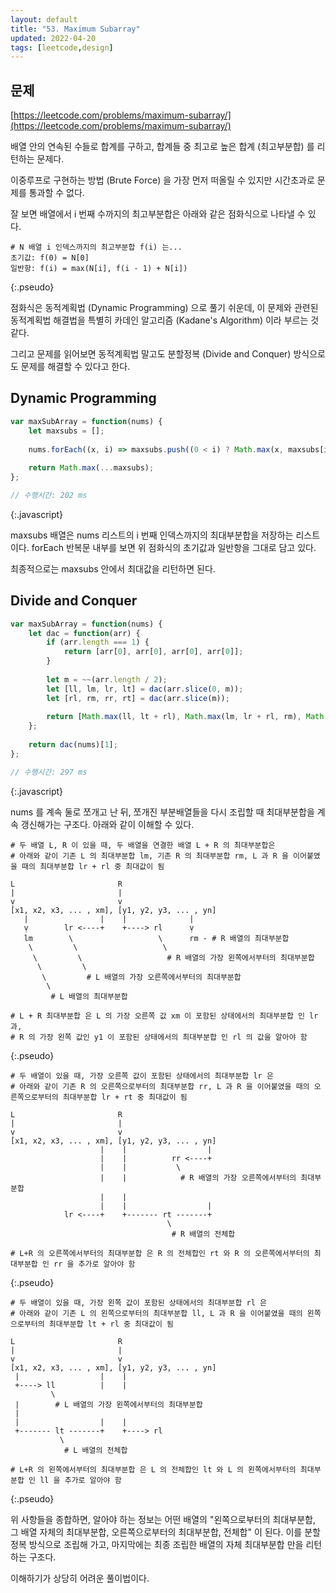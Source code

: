 ```yaml
---
layout: default
title: "53. Maximum Subarray"
updated: 2022-04-20
tags: [leetcode,design]
---
```


## 문제

[https://leetcode.com/problems/maximum-subarray/](https://leetcode.com/problems/maximum-subarray/)

배열 안의 연속된 수들로 합계를 구하고, 합계들 중 최고로 높은 합계 (최고부분합) 를 리턴하는 문제다.

이중루프로 구현하는 방법 (Brute Force) 을 가장 먼저 떠올릴 수 있지만 시간초과로 문제를 통과할 수 없다.

잘 보면 배열에서 i 번째 수까지의 최고부분합은 아래와 같은 점화식으로 나타낼 수 있다.

```pseudo
# N 배열 i 인덱스까지의 최고부분합 f(i) 는...
초기값: f(0) = N[0]
일반항: f(i) = max(N[i], f(i - 1) + N[i])
```
{:.pseudo}

점화식은 동적계획법 (Dynamic Programming) 으로 풀기 쉬운데, 이 문제와 관련된 동적계획법 해결법을 특별히 카데인 알고리즘 (Kadane's Algorithm) 이라 부르는 것 같다.

그리고 문제를 읽어보면 동적계획법 말고도 분할정복 (Divide and Conquer) 방식으로도 문제를 해결할 수 있다고 한다.

## Dynamic Programming

```js
var maxSubArray = function(nums) {
    let maxsubs = [];
    
    nums.forEach((x, i) => maxsubs.push((0 < i) ? Math.max(x, maxsubs[i - 1] + x) : x));
    
    return Math.max(...maxsubs);
};

// 수행시간: 202 ms
```
{:.javascript}

maxsubs 배열은 nums 리스트의 i 번째 인덱스까지의 최대부분합을 저장하는 리스트이다. forEach 반복문 내부를 보면 위 점화식의 초기값과 일반항을 그대로 담고 있다.

최종적으로는 maxsubs 안에서 최대값을 리턴하면 된다.

## Divide and Conquer

```js
var maxSubArray = function(nums) {
    let dac = function(arr) {
        if (arr.length === 1) {
            return [arr[0], arr[0], arr[0], arr[0]];
        }
        
        let m = ~~(arr.length / 2);
        let [ll, lm, lr, lt] = dac(arr.slice(0, m));
        let [rl, rm, rr, rt] = dac(arr.slice(m));
        
        return [Math.max(ll, lt + rl), Math.max(lm, lr + rl, rm), Math.max(lr + rt, rr), lt + rt];
    };
    
    return dac(nums)[1];
};

// 수행시간: 297 ms
```
{:.javascript}

nums 를 계속 둘로 쪼개고 난 뒤, 쪼개진 부분배열들을 다시 조립할 때 최대부분합을 계속 갱신해가는 구조다. 아래와 같이 이해할 수 있다.

```pseudo
# 두 배열 L, R 이 있을 때, 두 배열을 연결한 배열 L + R 의 최대부분합은
# 아래와 같이 기존 L 의 최대부분합 lm, 기존 R 의 최대부분합 rm, L 과 R 을 이어붙였을 때의 최대부분합 lr + rl 중 최대값이 됨

L                       R
|                       |
ṿ                       ṿ
[x1, x2, x3, ... , xm], [y1, y2, y3, ... , yn]
   |                |    |              |
   ṿ        lr <----+    +----> rl      ṿ
   lm        \                   \      rm - # R 배열의 최대부분합
    \         \                   \
     \         \                   # R 배열의 가장 왼쪽에서부터의 최대부분합
      \         \
       \         # L 배열의 가장 오른쪽에서부터의 최대부분합
        \        
         # L 배열의 최대부분합
         
# L + R 최대부분합 은 L 의 가장 오른쪽 값 xm 이 포함된 상태에서의 최대부분합 인 lr 과,
# R 의 가장 왼쪽 값인 y1 이 포함된 상태에서의 최대부분합 인 rl 의 값을 알아야 함
```
{:.pseudo}

```pseudo
# 두 배열이 있을 때, 가장 오른쪽 값이 포함된 상태에서의 최대부분합 lr 은
# 아래와 같이 기존 R 의 오른쪽으로부터의 최대부분합 rr, L 과 R 을 이어붙였을 때의 오른쪽으로부터의 최대부분합 lr + rt 중 최대값이 됨

L                       R
|                       |
ṿ                       ṿ
[x1, x2, x3, ... , xm], [y1, y2, y3, ... , yn]
                    |    |                  |
                    |    |          rr <----+
                    |    |           \
                    |    |            # R 배열의 가장 오른쪽에서부터의 최대부분합
                    |    |            
                    |    |                  |
            lr <----+    +------- rt -------+
                                   \
                                    # R 배열의 전체합

# L+R 의 오른쪽에서부터의 최대부분합 은 R 의 전체합인 rt 와 R 의 오른쪽에서부터의 최대부분합 인 rr 을 추가로 알아야 함
```
{:.pseudo}

```pseudo
# 두 배열이 있을 때, 가장 왼쪽 값이 포함된 상태에서의 최대부분합 rl 은
# 아래와 같이 기존 L 의 왼쪽으로부터의 최대부분합 ll, L 과 R 을 이어붙였을 때의 왼쪽으로부터의 최대부분합 lt + rl 중 최대값이 됨

L                       R
|                       |
ṿ                       ṿ
[x1, x2, x3, ... , xm], [y1, y2, y3, ... , yn]
 |                  |    |
 +----> ll          |    |
         \
 |        # L 배열의 가장 왼쪽에서부터의 최대부분합
 |                              
 |                  |    |                  
 +------- lt -------+    +----> rl
           \
            # L 배열의 전체합

# L+R 의 왼쪽에서부터의 최대부분합 은 L 의 전체합인 lt 와 L 의 왼쪽에서부터의 최대부분합 인 ll 을 추가로 알아야 함
```
{:.pseudo}

위 사항들을 종합하면, 알아야 하는 정보는 어떤 배열의 "왼쪽으로부터의 최대부분합, 그 배열 자체의 최대부분합, 오른쪽으로부터의 최대부분합, 전체합" 이 된다. 이를 분할정복 방식으로 조립해 가고, 마지막에는 최종 조립한 배열의 자체 최대부분합 만을 리턴하는 구조다.

이해하기가 상당히 어려운 풀이법이다.
